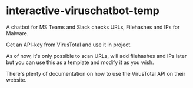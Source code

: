 # interactive-viruschatbot-temp

A chatbot for MS Teams and Slack checks  URLs, Filehashes and IPs for Malware.

Get an API-key from VirusTotal and use it in project.

As of now, it's only possible to scan URLs, will add filehashes and IPs later but you can use this as a template and modify it as you wish.

There's plenty of documentation on how to use the VirusTotal API on their website.
